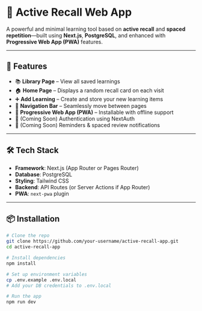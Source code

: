 # 🧠 Active Recall Web App

A powerful and minimal learning tool based on **active recall** and **spaced repetition**—built using **Next.js**, **PostgreSQL**, and enhanced with **Progressive Web App (PWA)** features.

---

## 🚀 Features

- 📚 **Library Page** – View all saved learnings
- 🏠 **Home Page** – Displays a random recall card on each visit
- ➕ **Add Learning** – Create and store your new learning items
- 🧭 **Navigation Bar** – Seamlessly move between pages
- 📲 **Progressive Web App (PWA)** – Installable with offline support
- 🔐 (Coming Soon) Authentication using NextAuth
- 🔔 (Coming Soon) Reminders & spaced review notifications

---

## 🛠️ Tech Stack

- **Framework**: Next.js (App Router or Pages Router)
- **Database**: PostgreSQL
- **Styling**: Tailwind CSS
- **Backend**: API Routes (or Server Actions if App Router)
- **PWA**: `next-pwa` plugin

---

## 📦 Installation

```bash
# Clone the repo
git clone https://github.com/your-username/active-recall-app.git
cd active-recall-app

# Install dependencies
npm install

# Set up environment variables
cp .env.example .env.local
# Add your DB credentials to .env.local

# Run the app
npm run dev
